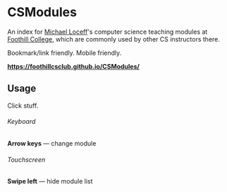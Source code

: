# CSModules

An index for [Michael Loceff](https://www.foothill.edu/cs/directory.html?s=1&rec_id=278)'s computer science teaching modules at [Foothill College](https://www.foothill.edu/), which are commonly used by other CS instructors there.

Bookmark/link friendly. Mobile friendly.

__https://foothillcsclub.github.io/CSModules/__

## Usage

Click stuff.

###### Keyboard

__Arrow keys__ &mdash; change module

###### Touchscreen

__Swipe left__ &mdash; hide module list
